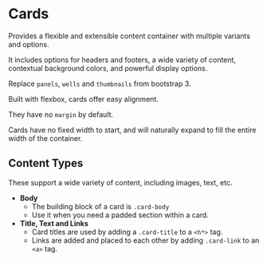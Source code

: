 # Cards

Provides a flexible and extensible content container with multiple variants and options.

It includes options for headers and footers, a wide variety of content, contextual background colors, and powerful display options.

Replace `panels`, `wells` and `thumbnails` from bootstrap 3.

Built with flexbox, cards offer easy alignment.

They have no `margin` by default.

Cards have no fixed width to start, and will naturally expand to fill the entire width of the container.

## Content Types

These support a wide variety of content, including images, text, etc.

- **Body**
  - The building block of a card is `.card-body`
  - Use it when you need a padded section within a card.
- **Title, Text and Links**
  - Card titles are used by adding a `.card-title` to a `<h*>` tag.
  - Links are added and placed to each other by adding `.card-link` to an `<a>` tag.
